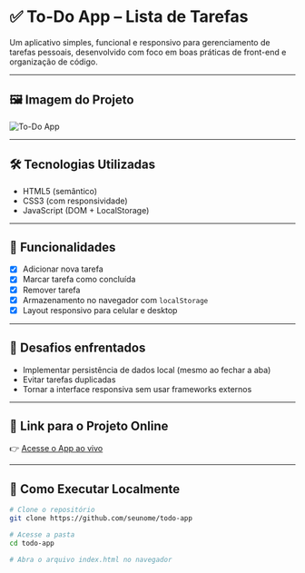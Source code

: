 # ✅ To-Do App – Lista de Tarefas

Um aplicativo simples, funcional e responsivo para gerenciamento de tarefas pessoais, desenvolvido com foco em boas práticas de front-end e organização de código.

---

## 🖼️ Imagem do Projeto

![To-Do App](https://placehold.co/800x400?text=To-Do+App+em+execu%C3%A7%C3%A3o)

---

## 🛠️ Tecnologias Utilizadas

- HTML5 (semântico)
- CSS3 (com responsividade)
- JavaScript (DOM + LocalStorage)

---

## 🚀 Funcionalidades

- [x] Adicionar nova tarefa  
- [x] Marcar tarefa como concluída  
- [x] Remover tarefa  
- [x] Armazenamento no navegador com `localStorage`  
- [x] Layout responsivo para celular e desktop  

---

## 🧠 Desafios enfrentados

- Implementar persistência de dados local (mesmo ao fechar a aba)
- Evitar tarefas duplicadas
- Tornar a interface responsiva sem usar frameworks externos

---

## 🔗 Link para o Projeto Online

👉 [Acesse o App ao vivo](https://jonasbode22.github.io/todo-app)

---

## 📁 Como Executar Localmente

```bash
# Clone o repositório
git clone https://github.com/seunome/todo-app

# Acesse a pasta
cd todo-app

# Abra o arquivo index.html no navegador
